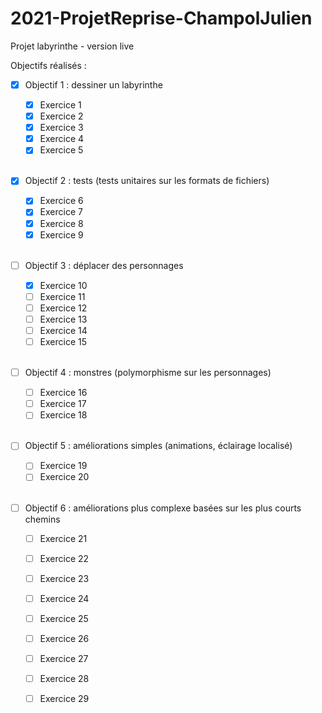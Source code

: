 # 2021-ProjetReprise-ChampolJulien

Projet labyrinthe - version live

Objectifs réalisés :

- [X] Objectif 1 : dessiner un labyrinthe

    - [X] Exercice 1
    - [X] Exercice 2
    - [X] Exercice 3
    - [X] Exercice 4 
    - [X] Exercice 5  
  <br/>

- [X] Objectif 2 : tests (tests unitaires sur les formats de fichiers)
  
    - [X] Exercice 6
    - [X] Exercice 7
    - [X] Exercice 8
    - [X] Exercice 9  
  <br/> 

- [ ] Objectif 3 : déplacer des personnages
  
    - [X] Exercice 10
    - [ ] Exercice 11
    - [ ] Exercice 12
    - [ ] Exercice 13
    - [ ] Exercice 14
    - [ ] Exercice 15  
  <br/>

- [ ] Objectif 4 : monstres (polymorphisme sur les personnages)
  
  - [ ] Exercice 16
  - [ ] Exercice 17
  - [ ] Exercice 18  
  <br/>

- [ ] Objectif 5 : améliorations simples (animations, éclairage localisé)
  
  - [ ] Exercice 19
  - [ ] Exercice 20  
  <br/>

- [ ] Objectif 6 : améliorations plus complexe basées sur les plus courts chemins

    - [ ] Exercice 21
    - [ ] Exercice 22
    - [ ] Exercice 23
    - [ ] Exercice 24
    - [ ] Exercice 25
    - [ ] Exercice 26
    - [ ] Exercice 27
    - [ ] Exercice 28
    - [ ] Exercice 29   
  